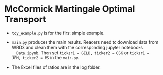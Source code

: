 # McCormick Martingale Optimal Transport

* `toy_example.py` is for the first simple example. 

* `main.py` produces the main results. Readers need to download data from WRDS and clean them with the corresponding 
jupyter notebooks `__Data.ipynb`. Then set `ticker1 = GILD, ticker2 = GSK` or `ticker1 = JPM, ticker2 = MS` in the 
`main.py`. 

* The Excel files of ratios are in the log folder.
